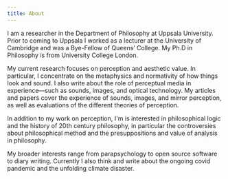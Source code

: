 ```yaml
---
title: About
---
```

I am a researcher in the Department of Philosophy at Uppsala University. Prior to coming to Uppsala I worked as a lecturer at the University of Cambridge and was a Bye-Fellow of Queens’ College. My Ph.D in Philosophy is from University College London. 

My current research focuses on perception and aesthetic value. In particular, I concentrate on the metaphysics and normativity of how things look and sound. I also write about the role of perceptual media in experience––such as sounds, images, and optical technology. My articles and papers cover the experience of sounds, images, and mirror perception, as well as evaluations of the different theories of perception.

In addition to my work on perception, I'm is interested in philosophical logic and the history of 20th century philosophy, in particular the controversies about philosophical method and the presuppositions and value of analysis in philosophy.

My broader interests range from parapsychology to open source software to diary writing. Currently I also think and write about the ongoing covid pandemic and the unfolding climate disaster. 
